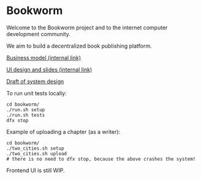 # Bookworm

Welcome to the Bookworm project and to the internet computer development community.

We aim to build a decentralized book publishing platform.

[Business model (internal link)](https://docs.google.com/document/d/1IBrPQiPBkt7jFslnJUVR4wOh-g3j55LRJlntRfWBMHY)

[UI design and slides (internal link)](https://docs.google.com/presentation/d/1n0FY3-A5Sr3Pl82i37WQLSVBDaw3Oi0ydPbc1H1s1Kk)

[Draft of system design](./docs/system_design.md)

To run unit tests locally:

```
cd bookworm/
./run.sh setup
./run.sh tests
dfx stop
```

Example of uploading a chapter (as a writer):

```
cd bookworm/
./two_cities.sh setup
./two_cities.sh upload
# there is no need to dfx stop, because the above crashes the system!
```

Frontend UI is still WIP.
